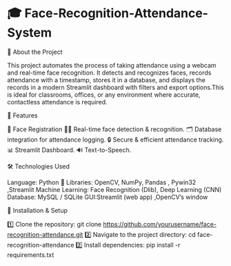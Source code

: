 # 🎓 Face-Recognition-Attendance-System

📜 About the Project

This project automates the process of taking attendance using a webcam and real-time face recognition.  It detects and recognizes faces, records attendance with a timestamp, stores it in a database, and displays the records in a modern Streamlit dashboard with filters and export options.This is ideal for classrooms, offices, or any environment where accurate, contactless attendance is required.

🎯 Features

📸 Face Registration 
🧑‍💻 Real-time face detection & recognition. 
🗂️ Database integration for attendance logging.
🔒 Secure & efficient attendance tracking.
📊 Streamlit Dashboard.
🔊 Text-to-Speech.

🛠️ Technologies Used

Language: Python 🐍
Libraries: OpenCV, NumPy, Pandas , Pywin32 ,Streamlit
Machine Learning: Face Recognition (Dlib), Deep Learning (CNN)
Database: MySQL / SQLite
GUI:Streamlit (web app) ,OpenCV’s window

📂 Installation & Setup

1️⃣ Clone the repository:
git clone https://github.com/yourusername/face-recognition-attendance.git
2️⃣ Navigate to the project directory:
cd face-recognition-attendance
2️⃣ Install dependencies:
pip install -r requirements.txt

